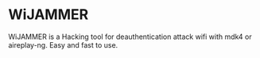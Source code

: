 # WiJAMMER
WiJAMMER is a Hacking tool for deauthentication attack wifi with mdk4 or aireplay-ng. Easy and fast to use.
